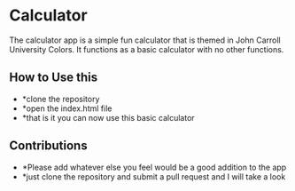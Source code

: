 # Calculator

The calculator app is a simple fun calculator that is themed in John Carroll University Colors. It functions as a basic calculator with no other functions.

## How to Use this
- *clone the repository
- *open the index.html file
- *that is it you can now use this basic calculator

## Contributions
- *Please add whatever else you feel would be a good addition to the app
- *just clone the repository and submit a pull request and I will take a look
